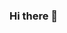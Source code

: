 ### Hi there 👋

<!--
**fer1993fer/fer1993fer** is a ✨ _special_ ✨ repository because its `README.md` (this file) appears on your GitHub profile.

- Todas mis apps tienen interfaz grafica o apropiadamente dicho envoltorio GUI
- ninguna tiene registro de eventos, son herramientas sencillas para que los que estan aprendiendo puedan optimisarlas y configurar ellos mismos el     registro.
-Musa420lol@gmail.com

